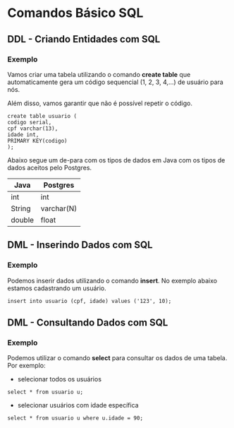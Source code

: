 # Comandos Básico SQL

## DDL - Criando Entidades com SQL

### Exemplo

Vamos criar uma tabela utilizando o comando **create table** que automaticamente gera um código sequencial (1, 2, 3, 4,...) de usuário para nós. 

Além disso, vamos garantir que não é possível repetir o código.

```
create table usuario (
codigo serial,
cpf varchar(13),
idade int,
PRIMARY KEY(codigo)
);
```

Abaixo segue um de-para com os tipos de dados em Java com os tipos de dados aceitos pelo Postgres.

| Java  | Postgres |
| ------------- | ------------- |
| int  | int  |
| String  | varchar(N)  |
| double  | float  |

## DML - Inserindo Dados com SQL

### Exemplo

Podemos inserir dados utilizando o comando **insert**. No exemplo abaixo estamos cadastrando um usuário.

```
insert into usuario (cpf, idade) values ('123', 10);
```

## DML - Consultando Dados com SQL

### Exemplo

Podemos utilizar o comando **select** para consultar os dados de uma tabela. Por exemplo:

* selecionar todos os usuários

```
select * from usuario u;
```

* selecionar usuários com idade específica

```
select * from usuario u where u.idade = 90;
```

